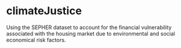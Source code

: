 # climateJustice
Using the SEPHER dataset to account for the financial vulnerability associated with the housing market due to environmental and social economical risk factors.
